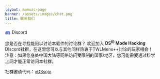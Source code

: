 ```yaml
---
layout: manual-page
banner: /assets/images/chat.png
title: 联系我们
---
```


<div class="section-title">
    <svg fill="#6178C9" xmlns="http://www.w3.org/2000/svg" viewbox="0 0 50 50" width="18px" height="18px" style="vertical-align:middle;">
        <path d="M 41.625 10.769531 C 37.644531 7.566406 31.347656 7.023438 31.078125 7.003906 C 30.660156 6.96875 30.261719 7.203125 30.089844 7.589844 C 30.074219 7.613281 29.9375 7.929688 29.785156 8.421875 C 32.417969 8.867188 35.652344 9.761719 38.578125 11.578125 C 39.046875 11.867188 39.191406 12.484375 38.902344 12.953125 C 38.710938 13.261719 38.386719 13.429688 38.050781 13.429688 C 37.871094 13.429688 37.6875 13.378906 37.523438 13.277344 C 32.492188 10.15625 26.210938 10 25 10 C 23.789063 10 17.503906 10.15625 12.476563 13.277344 C 12.007813 13.570313 11.390625 13.425781 11.101563 12.957031 C 10.808594 12.484375 10.953125 11.871094 11.421875 11.578125 C 14.347656 9.765625 17.582031 8.867188 20.214844 8.425781 C 20.0625 7.929688 19.925781 7.617188 19.914063 7.589844 C 19.738281 7.203125 19.34375 6.960938 18.921875 7.003906 C 18.652344 7.023438 12.355469 7.566406 8.320313 10.8125 C 6.214844 12.761719 2 24.152344 2 34 C 2 34.175781 2.046875 34.34375 2.132813 34.496094 C 5.039063 39.605469 12.972656 40.941406 14.78125 41 C 14.789063 41 14.800781 41 14.8125 41 C 15.132813 41 15.433594 40.847656 15.621094 40.589844 L 17.449219 38.074219 C 12.515625 36.800781 9.996094 34.636719 9.851563 34.507813 C 9.4375 34.144531 9.398438 33.511719 9.765625 33.097656 C 10.128906 32.683594 10.761719 32.644531 11.175781 33.007813 C 11.234375 33.0625 15.875 37 25 37 C 34.140625 37 38.78125 33.046875 38.828125 33.007813 C 39.242188 32.648438 39.871094 32.683594 40.238281 33.101563 C 40.601563 33.515625 40.5625 34.144531 40.148438 34.507813 C 40.003906 34.636719 37.484375 36.800781 32.550781 38.074219 L 34.378906 40.589844 C 34.566406 40.847656 34.867188 41 35.1875 41 C 35.199219 41 35.210938 41 35.21875 41 C 37.027344 40.941406 44.960938 39.605469 47.867188 34.496094 C 47.953125 34.34375 48 34.175781 48 34 C 48 24.152344 43.785156 12.761719 41.625 10.769531 Z M 18.5 30 C 16.566406 30 15 28.210938 15 26 C 15 23.789063 16.566406 22 18.5 22 C 20.433594 22 22 23.789063 22 26 C 22 28.210938 20.433594 30 18.5 30 Z M 31.5 30 C 29.566406 30 28 28.210938 28 26 C 28 23.789063 29.566406 22 31.5 22 C 33.433594 22 35 23.789063 35 26 C 35 28.210938 33.433594 30 31.5 30 Z"/>
    </svg>
    Discord
</div>
<div class="section-body">
    <p>
        您是否在寻找能用以讨论本软件的讨论群？ 欢迎加入 <b>DS<sup>(i)</sup> Mode Hacking</b> Discord社群，在这里您可以与其他同样热衷于TWLMenu++讨论的玩家相会！
注意：如果您身处中国大陆等网络访问受限制的国家/地区，您可能需要通过科学上网才能正常访问本社群。
    </p>
    <p>
        社群邀请代码：<a href="https://discord.gg/yD3spjv">yD3spjv</a>
    </p>
</div>
